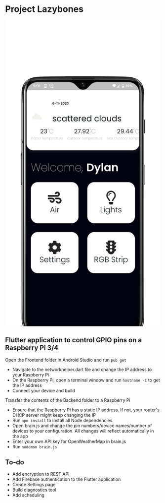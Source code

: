 # Project Lazybones
![](https://github.com/smellycloud/Project-Lazybones/blob/main/Mockups/1.jpeg?raw=true)

## Flutter application to control GPIO pins on a Raspberry Pi 3/4

Open the Frontend folder in Android Studio and run `pub get`
* Navigate to the networkhelper.dart file and change the IP address to your Raspberry Pi
* On the Raspberry Pi, open a terminal window and run `hostname -I` to get the IP address
* Connect your device and build



Transfer the contents of the Backend folder to a Raspberry Pi
* Ensure that the Raspberry Pi has a static IP address. If not, your router's DHCP server might keep changing the IP
* Run `npm install` to install all Node dependencies
* Open brain.js and change the pin numbers/device names/number of devices to your configuration. All changes will reflect automatically in the app
* Enter your own API key for OpenWeatherMap in brain.js
* Run `nodemon brain.js`



## To-do
* Add encryption to REST API
* Add Firebase authentication to the Flutter application
* Create Settings page
* Build diagnostics tool
* Add scheduling 

